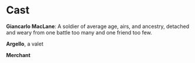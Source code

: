 # Cast

**Giancarlo MacLane**: A soldier of average age, airs, and ancestry, detached and weary from one battle too many and one friend too few.

**Argello**, a valet

**Merchant**
